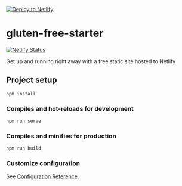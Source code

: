 [![Deploy to Netlify](https://www.netlify.com/img/deploy/button.svg)](https://app.netlify.com/start/deploy?repository=https://github.com/Tocseoj/gluten-free-starter/tree/main)

# gluten-free-starter

[![Netlify Status](https://api.netlify.com/api/v1/badges/3afbd52b-fc0b-48f6-91f0-5804a4043ea2/deploy-status)](https://app.netlify.com/sites/gluten-free-starter/deploys)

Get up and running right away with a free static site hosted to Netlify

## Project setup

```
npm install
```

### Compiles and hot-reloads for development

```
npm run serve
```

### Compiles and minifies for production

```
npm run build
```

### Customize configuration

See [Configuration Reference](https://cli.vuejs.org/config/).
